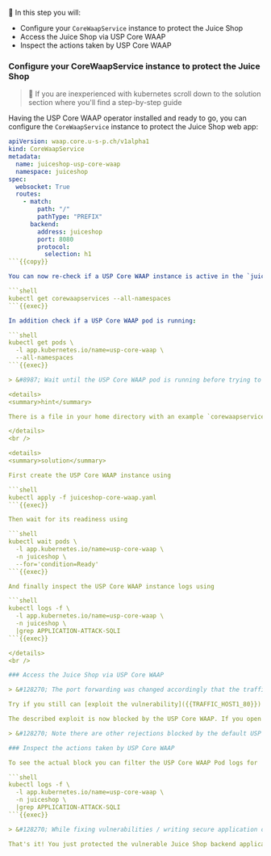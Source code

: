 &#127919; In this step you will:

* Configure your `CoreWaapService` instance to protect the Juice Shop
* Access the Juice Shop via USP Core WAAP
* Inspect the actions taken by USP Core WAAP

### Configure your CoreWaapService instance to protect the Juice Shop

> &#128270; If you are inexperienced with kubernetes scroll down to the solution section where you'll find a step-by-step guide

Having the USP Core WAAP operator installed and ready to go, you can configure the `CoreWaapService` instance to protect the Juice Shop web app:

```yaml
apiVersion: waap.core.u-s-p.ch/v1alpha1
kind: CoreWaapService
metadata:
  name: juiceshop-usp-core-waap
  namespace: juiceshop
spec:
  websocket: True
  routes:
    - match:
        path: "/"
        pathType: "PREFIX"
      backend:
        address: juiceshop
        port: 8080
        protocol:
          selection: h1
```{{copy}}

You can now re-check if a USP Core WAAP instance is active in the `juiceshop` namespace:

```shell
kubectl get corewaapservices --all-namespaces
```{{exec}}

In addition check if a USP Core WAAP pod is running:

```shell
kubectl get pods \
  -l app.kubernetes.io/name=usp-core-waap \
  --all-namespaces
```{{exec}}

> &#8987; Wait until the USP Core WAAP pod is running before trying to access the application in the next step (otherwise you'll get a HTTP 502 response)!

<details>
<summary>hint</summary>

There is a file in your home directory with an example `corewaapservice` definition ready to be applied using `kubectl apply -f` ...

</details>
<br />

<details>
<summary>solution</summary>

First create the USP Core WAAP instance using

```shell
kubectl apply -f juiceshop-core-waap.yaml
```{{exec}}

Then wait for its readiness using

```shell
kubectl wait pods \
  -l app.kubernetes.io/name=usp-core-waap \
  -n juiceshop \
  --for='condition=Ready'
```{{exec}}

And finally inspect the USP Core WAAP instance logs using

```shell
kubectl logs -f \
  -l app.kubernetes.io/name=usp-core-waap \
  -n juiceshop \
  |grep APPLICATION-ATTACK-SQLI
```{{exec}}

</details>
<br />

### Access the Juice Shop via USP Core WAAP

> &#128270; The port forwarding was changed accordingly that the traffic to the Juice Shop webapplication is now routed **via USP Core WAAP**.

Try if you still can [exploit the vulnerability]({{TRAFFIC_HOST1_80}}) in the login dialog using the previous SQL-injection (remember email `' OR true;` and any password except empty)...

The described exploit is now blocked by the USP Core WAAP. If you open the browser developer tools (hit `F12` on most common browsers), you can see that the login request is answered with the `response status 403`.

> &#128270; Note there are other rejections blocked by the default USP Core WAAP configuration seen in the browser developer tools like `socket.io` outbound connections thus you might want to filter your query using the `login` keyword.

### Inspect the actions taken by USP Core WAAP

To see the actual block you can filter the USP Core WAAP Pod logs for 'APPLICATION-ATTACK-SQLI' (refer to the [OWASP Core Ruleset documentation](https://coreruleset.org/docs/rules/rules/)) while you are trying to login using the mentioned SQL-injection

```shell
kubectl logs -f \
  -l app.kubernetes.io/name=usp-core-waap \
  -n juiceshop \
  |grep APPLICATION-ATTACK-SQLI
```{{exec}}

> &#128270; While fixing vulnerabilities / writing secure application code is imminent, USP Core WAAP can help you out taking the time it takes to fix all vulnerabilities and giving you an additional layer of security!

That's it! You just protected the vulnerable Juice Shop backend application using USP Core WAAP.
